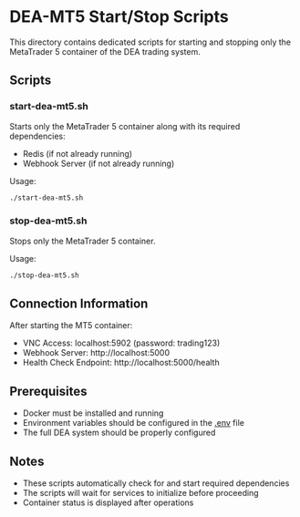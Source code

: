 # DEA-MT5 Start/Stop Scripts

This directory contains dedicated scripts for starting and stopping only the MetaTrader 5 container of the DEA trading system.

## Scripts

### start-dea-mt5.sh
Starts only the MetaTrader 5 container along with its required dependencies:
- Redis (if not already running)
- Webhook Server (if not already running)

Usage:
```bash
./start-dea-mt5.sh
```

### stop-dea-mt5.sh
Stops only the MetaTrader 5 container.

Usage:
```bash
./stop-dea-mt5.sh
```

## Connection Information

After starting the MT5 container:
- VNC Access: localhost:5902 (password: trading123)
- Webhook Server: http://localhost:5000
- Health Check Endpoint: http://localhost:5000/health

## Prerequisites

- Docker must be installed and running
- Environment variables should be configured in the [.env](.env) file
- The full DEA system should be properly configured

## Notes

- These scripts automatically check for and start required dependencies
- The scripts will wait for services to initialize before proceeding
- Container status is displayed after operations